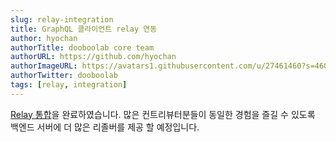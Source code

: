 ```yaml
---
slug: relay-integration
title: GraphQL 클라이언트 relay 연동
author: hyochan
authorTitle: dooboolab core team
authorURL: https://github.com/hyochan
authorImageURL: https://avatars1.githubusercontent.com/u/27461460?s=460&u=b5860875e26d33fd70fd210f4ea74f81cdf9d99b&v=4
authorTwitter: dooboolab
tags: [relay, integration]
---
```


[Relay 통합](https://medium.com/dooboolab/integrate-relay-hook-in-expo-app-bae12d50a130)을 완료하였습니다. 
많은 컨트리뷰터분들이 동일한 경험을 즐길 수 있도록 백엔드 서버에 더 많은 리졸버를 제공 할 예정입니다.